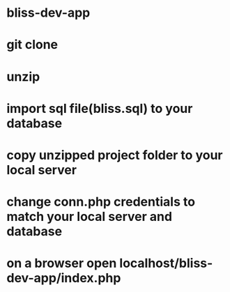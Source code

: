 # bliss-dev-app
# git clone
# unzip 
# import sql file(bliss.sql) to your database 
# copy unzipped project folder to your local server
# change conn.php credentials to match your local server and database
# on a browser open localhost/bliss-dev-app/index.php
 

